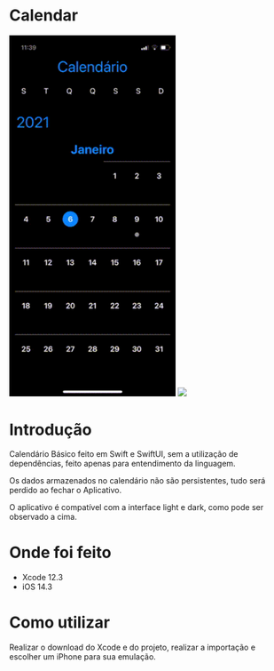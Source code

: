 # Calendar

<img src="https://github.com/matheusvalbert/Calendar/blob/main/dark.gif" width="300"/> <img src="https://github.com/matheusvalbert/Calendar/blob/main/light.gif" width="300"/>

# Introdução

Calendário Básico feito em Swift e SwiftUI, sem a utilização de dependências, feito apenas para entendimento da linguagem.

Os dados armazenados no calendário não são persistentes, tudo será perdido ao fechar o Aplicativo.

O aplicativo é compatível com a interface light e dark, como pode ser observado a cima.

# Onde foi feito

- Xcode 12.3
- iOS 14.3

# Como utilizar

Realizar o download do Xcode e do projeto, realizar a importação e escolher um iPhone para sua emulação.
